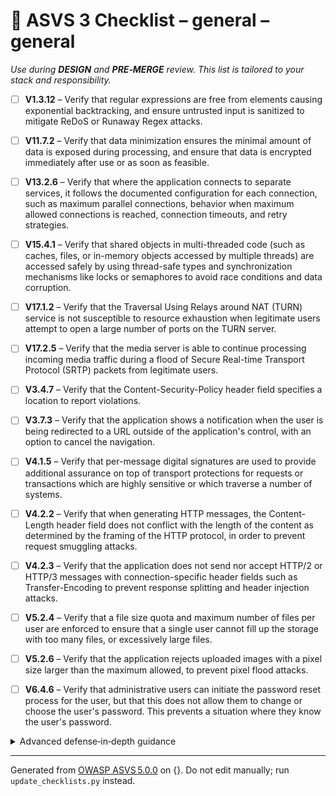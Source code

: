 # 🔴 ASVS 3 Checklist – general – general

*Use during **DESIGN** and **PRE‑MERGE** review. This list is tailored to your stack and responsibility.*


- [ ] **V1.3.12** – Verify that regular expressions are free from elements causing exponential backtracking, and ensure untrusted input is sanitized to mitigate ReDoS or Runaway Regex attacks.

- [ ] **V11.7.2** – Verify that data minimization ensures the minimal amount of data is exposed during processing, and ensure that data is encrypted immediately after use or as soon as feasible.

- [ ] **V13.2.6** – Verify that where the application connects to separate services, it follows the documented configuration for each connection, such as maximum parallel connections, behavior when maximum allowed connections is reached, connection timeouts, and retry strategies.

- [ ] **V15.4.1** – Verify that shared objects in multi-threaded code (such as caches, files, or in-memory objects accessed by multiple threads) are accessed safely by using thread-safe types and synchronization mechanisms like locks or semaphores to avoid race conditions and data corruption.

- [ ] **V17.1.2** – Verify that the Traversal Using Relays around NAT (TURN) service is not susceptible to resource exhaustion when legitimate users attempt to open a large number of ports on the TURN server.

- [ ] **V17.2.5** – Verify that the media server is able to continue processing incoming media traffic during a flood of Secure Real-time Transport Protocol (SRTP) packets from legitimate users.

- [ ] **V3.4.7** – Verify that the Content-Security-Policy header field specifies a location to report violations.

- [ ] **V3.7.3** – Verify that the application shows a notification when the user is being redirected to a URL outside of the application's control, with an option to cancel the navigation.

- [ ] **V4.1.5** – Verify that per-message digital signatures are used to provide additional assurance on top of transport protections for requests or transactions which are highly sensitive or which traverse a number of systems.

- [ ] **V4.2.2** – Verify that when generating HTTP messages, the Content-Length header field does not conflict with the length of the content as determined by the framing of the HTTP protocol, in order to prevent request smuggling attacks.

- [ ] **V4.2.3** – Verify that the application does not send nor accept HTTP/2 or HTTP/3 messages with connection-specific header fields such as Transfer-Encoding to prevent response splitting and header injection attacks.

- [ ] **V5.2.4** – Verify that a file size quota and maximum number of files per user are enforced to ensure that a single user cannot fill up the storage with too many files, or excessively large files.

- [ ] **V5.2.6** – Verify that the application rejects uploaded images with a pixel size larger than the maximum allowed, to prevent pixel flood attacks.

- [ ] **V6.4.6** – Verify that administrative users can initiate the password reset process for the user, but that this does not allow them to change or choose the user's password. This prevents a situation where they know the user's password.

<details><summary>Advanced defense‑in‑depth guidance</summary>


_Add organisation‑specific recommendations, links to tooling, threat models, etc._

</details>


---

Generated from [OWASP ASVS 5.0.0](https://owasp.org/www-project-application-security-verification-standard/) on {}. Do not edit manually; run `update_checklists.py` instead.
